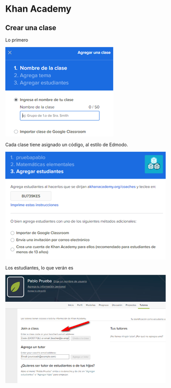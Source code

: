 # Khan Academy

## Crear una clase

Lo primero

![](/redes-sociales/assets/khan01.png)

Cada clase tiene asignado un código, al estilo de Edmodo.

![](/redes-sociales/assets/khan02.png)

Los estudiantes, lo que verán es

![](/redes-sociales/assets/khan03.png)





